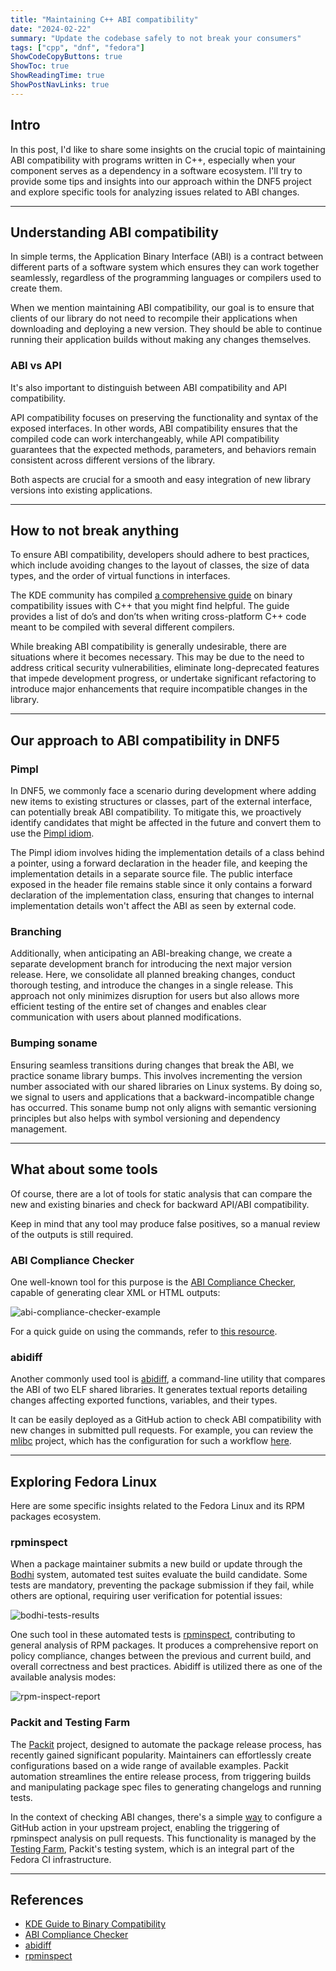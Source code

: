 ```yaml
---
title: "Maintaining C++ ABI compatibility"
date: "2024-02-22"
summary: "Update the codebase safely to not break your consumers"
tags: ["cpp", "dnf", "fedora"]
ShowCodeCopyButtons: true
ShowToc: true
ShowReadingTime: true
ShowPostNavLinks: true
---
```


## Intro

In this post, I'd like to share some insights on the crucial topic of
maintaining ABI compatibility with programs written in C++, especially
when your component serves as a dependency in a software ecosystem.
I'll try to provide some tips and insights into our approach within
the DNF5 project and explore specific tools for analyzing issues
related to ABI changes.

---

## Understanding ABI compatibility

In simple terms, the Application Binary Interface (ABI) is a contract
between different parts of a software system which ensures they can
work together seamlessly, regardless of the programming languages or
compilers used to create them.

When we mention maintaining ABI compatibility, our goal is to ensure
that clients of our library do not need to recompile their applications
when downloading and deploying a new version. They should be able to
continue running their application builds without making any changes
themselves.

### ABI vs API

It's also important to distinguish between ABI compatibility and
API compatibility.

API compatibility focuses on preserving the functionality and syntax
of the exposed interfaces. In other words, ABI compatibility ensures
that the compiled code can work interchangeably, while API compatibility
guarantees that the expected methods, parameters, and behaviors remain
consistent across different versions of the library.

Both aspects are crucial for a smooth and easy integration of new library
versions into existing applications.

---

## How to not break anything

To ensure ABI compatibility, developers should adhere to best practices,
which include avoiding changes to the layout of classes, the size of
data types, and the order of virtual functions in interfaces.

The KDE community has compiled [a comprehensive guide][1] on binary compatibility
issues with C++ that you might find helpful. The guide provides a list of
do’s and don’ts when writing cross-platform C++ code meant to be compiled
with several different compilers.

While breaking ABI compatibility is generally undesirable, there are situations
where it becomes necessary. This may be due to the need to address critical
security vulnerabilities, eliminate long-deprecated features that impede
development progress, or undertake significant refactoring to introduce major
enhancements that require incompatible changes in the library.

---

## Our approach to ABI compatibility in DNF5

### Pimpl

In DNF5, we commonly face a scenario during development where adding new items
to existing structures or classes, part of the external interface, can
potentially break ABI compatibility. To mitigate this, we proactively identify
candidates that might be affected in the future and convert them to use
the [Pimpl idiom][2].

The Pimpl idiom involves hiding the implementation details of a class
behind a pointer, using a forward declaration in the header file, and keeping
the implementation details in a separate source file. The public interface
exposed in the header file remains stable since it only contains a forward
declaration of the implementation class, ensuring that changes to internal
implementation details won't affect the ABI as seen by external code.

### Branching

Additionally, when anticipating an ABI-breaking change, we create a separate
development branch for introducing the next major version release. Here, we
consolidate all planned breaking changes, conduct thorough testing,
and introduce the changes in a single release. This approach not only minimizes
disruption for users but also allows more efficient testing of the entire set
of changes and enables clear communication with users about planned modifications.

### Bumping soname

Ensuring seamless transitions during changes that break the ABI, we practice
soname library bumps. This involves incrementing the version number associated
with our shared libraries on Linux systems. By doing so, we signal to users 
and applications that a backward-incompatible change has occurred. This soname
bump not only aligns with semantic versioning principles but also helps with
symbol versioning and dependency management.

---

## What about some tools

Of course, there are a lot of tools for static analysis that can compare the new
and existing binaries and check for backward API/ABI compatibility.

Keep in mind that any tool may produce false positives, so a manual review
of the outputs is still required.

### ABI Compliance Checker

One well-known tool for this purpose is the [ABI Compliance Checker][3], capable
of generating clear XML or HTML outputs:

![abi-compliance-checker-example](/posts/images/abi-compliance-checker-example.jpg "ABI Compliance Checker - Example output")

For a quick guide on using the commands, refer to [this resource][4].

### abidiff

Another commonly used tool is [abidiff][5], a command-line utility that compares
the ABI of two ELF shared libraries. It generates textual reports detailing changes
affecting exported functions, variables, and their types.

It can be easily deployed as a GitHub action to check ABI compatibility with new
changes in submitted pull requests. For example, you can review the [mlibc][6]
project, which has the configuration for such a workflow [here][7].

---

## Exploring Fedora Linux

Here are some specific insights related to the Fedora Linux and its RPM packages
ecosystem.

### rpminspect

When a package maintainer submits a new build or update through the [Bodhi][9] system,
automated test suites evaluate the build candidate. Some tests are mandatory,
preventing the package submission if they fail, while others are optional, requiring
user verification for potential issues:

![bodhi-tests-results](/posts/images/bodhi-tests-results.png "Bodhi Automated Tests")

One such tool in these automated tests is [rpminspect][8], contributing to general
analysis of RPM packages. It produces a comprehensive report on policy compliance,
changes between the previous and current build, and overall correctness and best
practices. Abidiff is utilized there as one of the available analysis modes:

![rpm-inspect-report](/posts/images/tmt-rpm-inspect-output.png "rpminspect report")

### Packit and Testing Farm

The [Packit][10] project, designed to automate the package release process, has recently
gained significant popularity. Maintainers can effortlessly create configurations
based on a wide range of available examples. Packit automation streamlines the entire
release process, from triggering builds and manipulating package spec files to generating
changelogs and running tests.

In the context of checking ABI changes, there's a simple [way][11] to configure a GitHub
action in your upstream project, enabling the triggering of rpminspect analysis on pull
requests. This functionality is managed by the [Testing Farm][12], Packit's testing system,
which is an integral part of the Fedora CI infrastructure.

---

## References

- [KDE Guide to Binary Compatibility][1]
- [ABI Compliance Checker][3]
- [abidiff][5]
- [rpminspect][8]

[1]: https://community.kde.org/Policies/Binary_Compatibility_Issues_With_C%2B%2B
[2]: https://en.cppreference.com/w/cpp/language/pimpl
[3]: https://lvc.github.io/abi-compliance-checker
[4]: https://fedoraproject.org/wiki/How_to_check_for_ABI_changes_with_abi_compliance_checker
[5]: https://sourceware.org/libabigail/manual/abidiff.html
[6]: https://github.com/managarm/mlibc
[7]: https://github.com/managarm/mlibc/blob/master/.github/workflows/abidiff.yml
[8]: https://github.com/rpminspect/rpminspect
[9]: https://bodhi.fedoraproject.org/
[10]: https://packit.dev/
[11]: https://packit.dev/docs/configuration/upstream/tests#rpminspect
[12]: https://docs.testing-farm.io/Testing%20Farm/0.1/index.html
